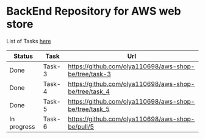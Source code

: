 # BackEnd Repository for AWS web store

List of Tasks [here](https://github.com/EPAM-JS-Competency-center/cloud-development-course-initial)

| Status      | Task   | Url                                                   |
| ----------- | ------ | ----------------------------------------------------- |
| Done        | Task-3 | https://github.com/olya110698/aws-shop-be/tree/task-3 |
| Done | Task-4 | https://github.com/olya110698/aws-shop-be/tree/task_4 |
| Done | Task-5 | https://github.com/olya110698/aws-shop-be/tree/task_5|
| In progress | Task-6 | https://github.com/olya110698/aws-shop-be/pull/5|

